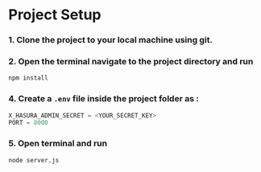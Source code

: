 # Project Setup

### 1. Clone the project to your local machine using git.

### 2. Open the terminal navigate to the project directory and run 
   ```bash
npm install 
```

### 4. Create a ```.env``` file inside the project folder as :
```javascript
X_HASURA_ADMIN_SECRET = <YOUR_SECRET_KEY>
PORT = 8000
```

### 5. Open terminal and run 
```bash
node server.js
``` 

